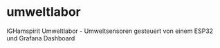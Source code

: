 # umweltlabor
IGHamspirit Umweltlabor - Umweltsensoren gesteuert von einem ESP32 und Grafana Dashboard
